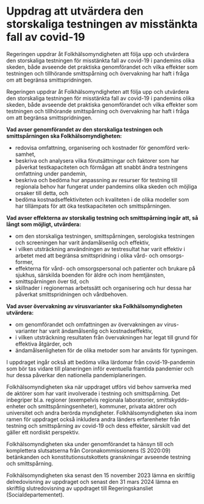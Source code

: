 # Uppdrag att utvärdera den storskaliga testningen av misstänkta fall av covid-19

Regeringen uppdrar åt Folkhälsomyndigheten att följa upp och utvärdera den storskaliga testningen för misstänkta fall av covid-19 i pandemins olika skeden, både avseende det praktiska genomförandet och vilka effekter som testningen och tillhörande smittspårning och övervakning har haft i fråga om att begränsa smittspridningen.

Regeringen uppdrar åt Folkhälsomyndigheten att följa upp och utvärdera den storskaliga testningen för misstänkta fall av covid-19 i pandemins olika skeden, både avseende det praktiska genomförandet och vilka effekter som testningen och tillhörande smittspårning och övervakning har haft i fråga om att begränsa smittspridningen.

**Vad avser genomförandet av den storskaliga testningen och smittspårningen ska Folkhälsomyndigheten:**

* redovisa omfattning, organisering och kostnader för genomförd verk-samhet,
* beskriva och analysera vilka förutsättningar och faktorer som har påverkat testkapaciteten och förmågan att snabbt ändra testningens omfattning under pandemin,
* beskriva och bedöma hur anpassning av resurser för testning till regionala behov har fungerat under pandemins olika skeden och möjliga orsaker till detta, och
* bedöma kostnadseffektiviteten och kvaliteten i de olika modeller som har tillämpats för att öka testkapaciteten och smittspårningen.

**Vad avser effekterna av storskalig testning och smittspårning ingår att, så långt som möjligt, utvärdera:**

* om den storskaliga testningen, smittspårningen, serologiska testningen och screeningen har varit ändamålsenlig och effektiv,
* i vilken utsträckning användningen av testresultat har varit effektiv i arbetet med att begränsa smittspridning i olika vård- och omsorgs-former,
* effekterna för vård- och omsorgspersonal och patienter och brukare på sjukhus, särskilda boenden för äldre och inom hemtjänsten,
* smittspårningen över tid, och
* skillnader i regionernas arbetssätt och organisering och hur dessa har påverkat smittspridningen och vårdbehoven.

**Vad avser övervakning av virusvarianter ska Folkhälsomyndigheten utvärdera:**

* om genomförandet och omfattningen av övervakningen av virus-varianter har varit ändamålsenlig och kostnadseffektiv,
* i vilken utsträckning resultaten från övervakningen har legat till grund för effektiva åtgärder, och
* ändamålsenligheten för de olika metoder som har använts för typningen.

I uppdraget ingår också att bedöma vilka lärdomar från covid-19-pandemin som bör tas vidare till planeringen inför eventuella framtida pandemier och hur dessa påverkar den nationella pandemiplaneringen.

Folkhälsomyndigheten ska när uppdraget utförs vid behov samverka med de aktörer som har varit involverade i testning och smittspårning. Det inbegriper bl.a. regioner (exempelvis regionala laboratorier, smittskydds-enheter och smittspårningsenheter), kommuner, privata aktörer och universitet och andra berörda myndigheter. Folkhälsomyndigheten ska inom ramen för uppdraget också inkludera andra länders erfarenheter från testning och smittspårning av covid-19 och dess effekter, särskilt vad det gäller ett nordiskt perspektiv.

Folkhälsomyndigheten ska under genomförandet ta hänsyn till och komplettera slutsatserna från Coronakommissionens (S 2020:09) betänkanden och konstitutionsutskottets granskningar avseende testning och smittspårning.

Folkhälsomyndigheten ska senast den 15 november 2023 lämna en skriftlig delredovisning av uppdraget och senast den 31 mars 2024 lämna en skriftlig slutredovisning av uppdraget till Regeringskansliet (Socialdepartementet).
